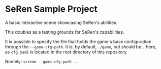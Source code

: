 # SeRen Sample Project
A basic interactive scene showcasing SeRen's abilities.

This doubles as a testing grounds for SeRen's capabilities.

It is possible to specify the file that holds the game's base configuration
through the `--game-cfg-path`. It is, by default, `./game`, but should be `.`
here, as `cfg.yaml` is located in the root directory of this repository.

Namely: `serenn --game-cfg-path .`.